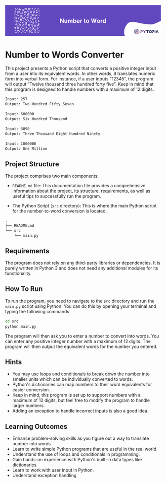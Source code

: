 <img src="./images/banner.png" width="800">

# Number to Words Converter

This project presents a Python script that converts a positive integer input from a user into its equivalent words. In other words, it translates numeric form into verbal form. For instance, if a user inputs "12345", the program will output "Twelve thousand three hundred forty five". Keep in mind that this program is designed to handle numbers with a maximum of 12 digits.

```
Input: 257
Output: Two Hundred Fifty Seven

Input: 600000
Output: Six Hundred Thousand

Input: 3890
Output: Three Thousand Eight Hundred Ninety

Input: 1000000
Output: One Million
```

## Project Structure

The project comprises two main components:

- `README.md` file: This documentation file provides a comprehensive information about the project, its structure, requirements, as well as useful tips to successfully run the program.

- The Python Script (`src` directory): This is where the main Python script for the number-to-word conversion is located. 

```
.
├── README.md
└── src
    └── main.py
```

## Requirements

The program does not rely on any third-party libraries or dependencies. It is purely written in Python 3 and does not need any additional modules for its functionality.

## How To Run

To run the program, you need to navigate to the `src` directory and run the `main.py` script using Python. You can do this by opening your terminal and typing the following commands:

```bash
cd src
python main.py
```

The program will then ask you to enter a number to convert into words. You can enter any positive integer number with a maximum of 12 digits. The program will then output the equivalent words for the number you entered.

## Hints

- You may use loops and conditionals to break down the number into smaller units which can be individually converted to words.
- Python's dictionaries can map numbers to their word equivalents for easier conversion.
- Keep in mind, this program is set up to support numbers with a maximum of 12 digits, but feel free to modify the program to handle larger numbers.
- Adding an exception to handle incorrect inputs is also a good idea.

## Learning Outcomes

- Enhance problem-solving skills as you figure out a way to translate number into words.
- Learn to write simple Python programs that are useful in the real world.
- Understand the use of loops and conditionals in programming.
- Gain hands-on experience with Python's built-in data types like dictionaries.
- Learn to work with user input in Python.
- Understand exception handling.
